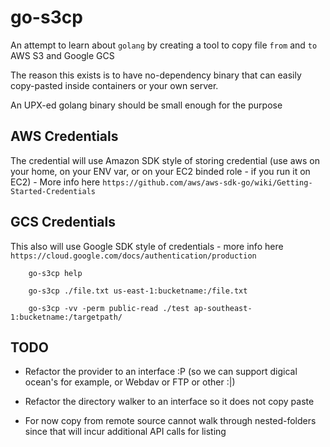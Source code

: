 # go-s3cp

An attempt to learn about `golang` by creating a tool to copy file `from` and `to` AWS S3 and Google GCS

The reason this exists is to have no-dependency binary that can easily copy-pasted inside containers or your own server.

An UPX-ed golang binary should be small enough for the purpose

## AWS Credentials
The credential will use Amazon SDK style of storing credential (use aws on your home, on your ENV var, or on your EC2 binded role - if you run it on EC2) - More info here `https://github.com/aws/aws-sdk-go/wiki/Getting-Started-Credentials`

## GCS Credentials
This also will use Google SDK style of credentials - more info here
`https://cloud.google.com/docs/authentication/production`

```
    go-s3cp help

    go-s3cp ./file.txt us-east-1:bucketname:/file.txt

    go-s3cp -vv -perm public-read ./test ap-southeast-1:bucketname:/targetpath/
```

## TODO
- Refactor the provider to an interface :P (so we can support digical ocean's for example, or Webdav or FTP or other :|)
- Refactor the directory walker to an interface so it does not copy paste 

- For now copy from remote source cannot walk through nested-folders
  since that will incur additional API calls for listing
